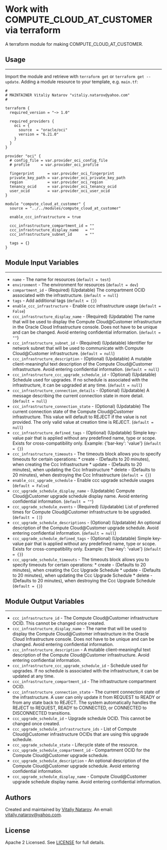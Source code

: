 # Work with COMPUTE_CLOUD_AT_CUSTOMER via terraform

A terraform module for making COMPUTE_CLOUD_AT_CUSTOMER.


## Usage
----------------------
Import the module and retrieve with ```terraform get``` or ```terraform get --update```. Adding a module resource to your template, e.g. `main.tf`:

```
#
# MAINTAINER Vitaliy Natarov "vitaliy.natarov@yahoo.com"
#

terraform {
  required_version = "~> 1.0"

  required_providers {
    oci = {
      source  = "oracle/oci"
      version = "6.21.0"
    }
  }
}

provider "oci" {
  # config_file = var.provider_oci_config_file
  # profile     = var.provider_oci_profile

  fingerprint      = var.provider_oci_fingerprint
  private_key_path = var.provider_oci_private_key_path
  region           = var.provider_oci_region
  tenancy_ocid     = var.provider_oci_tenancy_ocid
  user_ocid        = var.provider_oci_user_ocid
}

module "compute_cloud_at_customer" {
  source = "../../modules/compute_cloud_at_customer"

  enable_ccc_infrastructure = true

  ccc_infrastructure_compartment_id = ""
  ccc_infrastructure_display_name   = ""
  ccc_infrastructure_subnet_id      = ""

  tags = {}
}

```

## Module Input Variables
----------------------
- `name` - The name for resources (`default = test`)
- `environment` - The environment for resources (`default = dev`)
- `compartment_id` - (Required) (Updatable) The compartment OCID associated with the infrastructure. (`default = null`)
- `tags` - Add additional tags (`default = {}`)
- `enable_ccc_infrastructure` - Enable ccc infrastructure usage (`default = False`)
- `ccc_infrastructure_display_name` - (Required) (Updatable) The name that will be used to display the Compute Cloud@Customer infrastructure in the Oracle Cloud Infrastructure console. Does not have to be unique and can be changed. Avoid entering confidential information. (`default = ""`)
- `ccc_infrastructure_subnet_id` - (Required) (Updatable) Identifier for network subnet that will be used to communicate with Compute Cloud@Customer infrastructure. (`default = null`)
- `ccc_infrastructure_description` - (Optional) (Updatable) A mutable client-meaningful text description of the Compute Cloud@Customer infrastructure. Avoid entering confidential information. (`default = null`)
- `ccc_infrastructure_ccc_upgrade_schedule_id` - (Optional) (Updatable) Schedule used for upgrades. If no schedule is associated with the infrastructure, it can be upgraded at any time. (`default = null`)
- `ccc_infrastructure_connection_details` - (Optional) (Updatable) A message describing the current connection state in more detail. (`default = null`)
- `ccc_infrastructure_connection_state` - (Optional) (Updatable) The current connection state of the Compute Cloud@Customer infrastructure. This value will default to REJECT if the value is not provided. The only valid value at creation time is REJECT. (`default = null`)
- `ccc_infrastructure_defined_tags` - (Optional) (Updatable) Simple key-value pair that is applied without any predefined name, type or scope. Exists for cross-compatibility only. Example: {'bar-key': 'value'} (`default = {}`)
- `ccc_infrastructure_timeouts` - The timeouts block allows you to specify timeouts for certain operations: * create - (Defaults to 20 minutes), when creating the Ccc Infrastructure * update - (Defaults to 20 minutes), when updating the Ccc Infrastructure * delete - (Defaults to 20 minutes), when destroying the Ccc Infrastructure (`default = {}`)
- `enable_ccc_upgrade_schedule` - Enable ccc upgrade schedule usages (`default = False`)
- `ccc_upgrade_schedule_display_name` - (Updatable) Compute Cloud@Customer upgrade schedule display name. Avoid entering confidential information. (`default = ""`)
- `ccc_upgrade_schedule_events` - (Required) (Updatable) List of preferred times for Compute Cloud@Customer infrastructure to be upgraded. (`default = []`)
- `ccc_upgrade_schedule_descriptions` - (Optional) (Updatable) An optional description of the Compute Cloud@Customer upgrade schedule. Avoid entering confidential information. (`default = null`)
- `ccc_upgrade_schedule_defined_tags` - (Optional) (Updatable) Simple key-value pair that is applied without any predefined name, type or scope. Exists for cross-compatibility only. Example: {'bar-key': 'value'} (`default = {}`)
- `ccc_upgrade_schedule_timeouts` - The timeouts block allows you to specify timeouts for certain operations: * create - (Defaults to 20 minutes), when creating the Ccc Upgrade Schedule * update - (Defaults to 20 minutes), when updating the Ccc Upgrade Schedule * delete - (Defaults to 20 minutes), when destroying the Ccc Upgrade Schedule (`default = {}`)

## Module Output Variables
----------------------
- `ccc_infrastructure_id` - The Compute Cloud@Customer infrastructure OCID. This cannot be changed once created.
- `ccc_infrastructure_display_name` - The name that will be used to display the Compute Cloud@Customer infrastructure in the Oracle Cloud Infrastructure console. Does not have to be unique and can be changed. Avoid entering confidential information.
- `ccc_infrastructure_description` - A mutable client-meaningful text description of the Compute Cloud@Customer infrastructure. Avoid entering confidential information.
- `ccc_infrastructure_ccc_upgrade_schedule_id` - Schedule used for upgrades. If no schedule is associated with the infrastructure, it can be updated at any time.
- `ccc_infrastructure_compartment_id` - The infrastructure compartment OCID.
- `ccc_infrastructure_connection_state` - The current connection state of the infrastructure. A user can only update it from REQUEST to READY or from any state back to REJECT. The system automatically handles the REJECT to REQUEST, READY to CONNECTED, or CONNECTED to DISCONNECTED transitions.
- `ccc_upgrade_schedule_id` - Upgrade schedule OCID. This cannot be changed once created.
- `ccc_upgrade_schedule_infrastructure_ids` - List of Compute Cloud@Customer infrastructure OCIDs that are using this upgrade schedule.
- `ccc_upgrade_schedule_state` - Lifecycle state of the resource.
- `ccc_upgrade_schedule_compartment_id` - Compartment OCID for the Compute Cloud@Customer upgrade schedule.
- `ccc_upgrade_schedule_description` - An optional description of the Compute Cloud@Customer upgrade schedule. Avoid entering confidential information.
- `ccc_upgrade_schedule_display_name` - Compute Cloud@Customer upgrade schedule display name. Avoid entering confidential information.


## Authors

Created and maintained by [Vitaliy Natarov](https://github.com/SebastianUA). An email: [vitaliy.natarov@yahoo.com](vitaliy.natarov@yahoo.com).

## License

Apache 2 Licensed. See [LICENSE](https://github.com/SebastianUA/terraform/blob/master/LICENSE) for full details.
